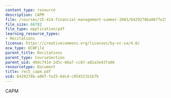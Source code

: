 ```yaml
---
content_type: resource
description: CAPM
file: /courses/15-414-financial-management-summer-2003/6429278ba86ffe256dcdc954521b1b7b_rec5_capm.pdf
file_size: 66782
file_type: application/pdf
learning_resource_types:
- Recitations
license: https://creativecommons.org/licenses/by-nc-sa/4.0/
ocw_type: OCWFile
parent_title: Recitations
parent_type: CourseSection
parent_uid: 49dc7414-2d5c-66a7-cc87-a82a3e43fa06
resourcetype: Document
title: rec5_capm.pdf
uid: 6429278b-a86f-fe25-6dcd-c954521b1b7b
---
```

CAPM